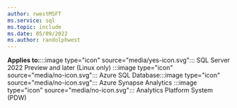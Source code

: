 ```yaml
---
author: rwestMSFT
ms.service: sql
ms.topic: include
ms.date: 05/09/2022
ms.author: randolphwest
---
```


**Applies to:**:::image type="icon" source="media/yes-icon.svg"::: SQL Server 2022 Preview and later (Linux only) :::image type="icon" source="media/no-icon.svg"::: Azure SQL Database:::image type="icon" source="media/no-icon.svg"::: Azure Synapse Analytics :::image type="icon" source="media/no-icon.svg"::: Analytics Platform System (PDW) 